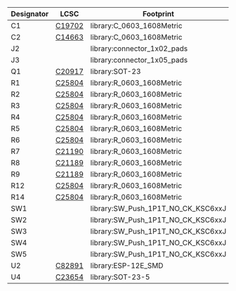 |Designator|LCSC|Footprint|Comment|
|--|--|--|--|
|C1|[C19702](https://jlcpcb.com/partdetail/C19702)|library:C_0603_1608Metric|10uF/10V/X5R|
|C2|[C14663](https://jlcpcb.com/partdetail/C14663)|library:C_0603_1608Metric|100nF/50V/X7R|
|J2|[](https://jlcpcb.com/partdetail/)|library:connector_1x02_pads|Conn_01x02|
|J3|[](https://jlcpcb.com/partdetail/)|library:connector_1x05_pads|Conn_01x05|
|Q1|[C20917](https://jlcpcb.com/partdetail/C20917)|library:SOT-23|AO3400A|
|R1|[C25804](https://jlcpcb.com/partdetail/C25804)|library:R_0603_1608Metric|10k|
|R2|[C25804](https://jlcpcb.com/partdetail/C25804)|library:R_0603_1608Metric|10k|
|R3|[C25804](https://jlcpcb.com/partdetail/C25804)|library:R_0603_1608Metric|10k|
|R4|[C25804](https://jlcpcb.com/partdetail/C25804)|library:R_0603_1608Metric|10k|
|R5|[C25804](https://jlcpcb.com/partdetail/C25804)|library:R_0603_1608Metric|10k|
|R6|[C25804](https://jlcpcb.com/partdetail/C25804)|library:R_0603_1608Metric|10k|
|R7|[C21190](https://jlcpcb.com/partdetail/C21190)|library:R_0603_1608Metric|100k|
|R8|[C21189](https://jlcpcb.com/partdetail/C21189)|library:R_0603_1608Metric|0|
|R9|[C21189](https://jlcpcb.com/partdetail/C21189)|library:R_0603_1608Metric|0|
|R12|[C25804](https://jlcpcb.com/partdetail/C25804)|library:R_0603_1608Metric|10k|
|R14|[C25804](https://jlcpcb.com/partdetail/C25804)|library:R_0603_1608Metric|10k|
|SW1|[](https://jlcpcb.com/partdetail/)|library:SW_Push_1P1T_NO_CK_KSC6xxJ|SW_Push_Dual|
|SW2|[](https://jlcpcb.com/partdetail/)|library:SW_Push_1P1T_NO_CK_KSC6xxJ|SW_Push_Dual|
|SW3|[](https://jlcpcb.com/partdetail/)|library:SW_Push_1P1T_NO_CK_KSC6xxJ|SW_Push_Dual|
|SW4|[](https://jlcpcb.com/partdetail/)|library:SW_Push_1P1T_NO_CK_KSC6xxJ|SW_Push_Dual|
|SW5|[](https://jlcpcb.com/partdetail/)|library:SW_Push_1P1T_NO_CK_KSC6xxJ|SW_Push_Dual|
|U2|[C82891](https://jlcpcb.com/partdetail/C82891)|library:ESP-12E_SMD|ESP-12|
|U4|[C23654](https://jlcpcb.com/partdetail/C23654)|library:SOT-23-5|74LVC1G125|
